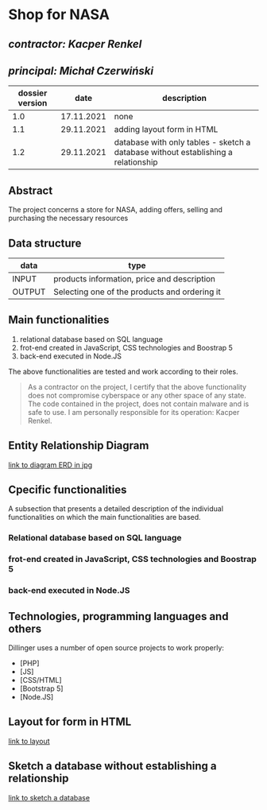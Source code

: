 # Shop for NASA

## _contractor: Kacper Renkel_
## _principal: Michał Czerwiński_


| dossier version | date | description |
| ------ | ------ | ------ |
| 1.0 | 17.11.2021 | none |
| 1.1 | 29.11.2021 | adding layout form in HTML |
| 1.2 | 29.11.2021 | database with only tables - sketch a database without establishing a relationship |


## Abstract 
The project concerns a store for NASA, adding offers, selling and purchasing the necessary resources

## Data structure

| data | type |
| ------ | ------ |
| INPUT | products information, price and description |
| OUTPUT | Selecting one of the products and ordering it |

## Main functionalities

1. relational database based on SQL language
1. frot-end created in JavaScript, CSS technologies and Boostrap 5
1. back-end executed in Node.JS

The above functionalities are tested and work according to their roles.

> As a contractor on the project, I certify that the above functionality 
> does not compromise cyberspace or any other space of any state. 
> The code contained in the project, does not contain malware and is safe to use. 
> I am personally responsible for its operation: Kacper Renkel.

## Entity Relationship Diagram

[link to diagram ERD in jpg][erd]

## Cpecific functionalities

A subsection that presents a detailed description of the individual functionalities on which the main functionalities are based.

### Relational database based on SQL language

### frot-end created in JavaScript, CSS technologies and Boostrap 5

### back-end executed in Node.JS

## Technologies, programming languages and others

Dillinger uses a number of open source projects to work properly:

- [PHP]
- [JS]
- [CSS/HTML]
- [Bootstrap 5]
- [Node.JS]

 [erd]: <https://github.com/Michal3456/example_project/blob/main/sprites/Untitled%20Diagram.jpg>

## Layout for form in HTML

[link to layout][form]

## Sketch a database without establishing a relationship

[link to sketch a database][db]

 [form]: <https://github.com/Michal3456/4cti/blob/main/16/sprites/temp.PNG>
 
 [db]: <https://github.com/Michal3456/4cti/blob/main/16/sprites/Diag.png>
